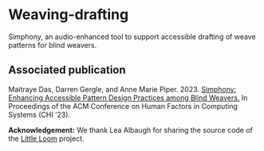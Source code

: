 # Weaving-drafting

Simphony, an audio-enhanced tool to support accessible drafting of weave patterns for blind weavers.

## Associated publication 
Maitraye Das, Darren Gergle, and Anne Marie Piper. 2023. [Simphony: Enhancing Accessible Pattern Design Practices among Blind Weavers.](https://maitraye.github.io/files/papers/BVI_weaving_CHI23.pdf) In Proceedings of the ACM Conference on Human Factors in Computing Systems (CHI ’23).

**Acknowledgement:** We thank Lea Albaugh for sharing the source code of the [Little Loom](https://github.com/lealbaugh/little-loom) project.
